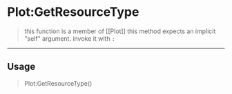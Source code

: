 # Plot:GetResourceType
> this function is a member of [[Plot]]
> this method expects an implicit "self" argument. invoke it with `:`
-----
## Usage
> Plot:GetResourceType()
